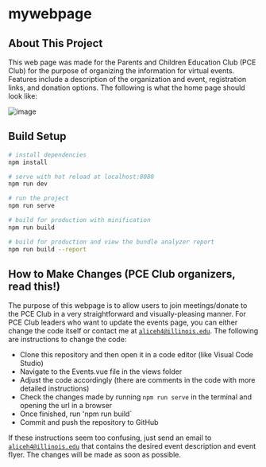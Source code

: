 # mywebpage

## About This Project

This web page was made for the Parents and Children Education Club (PCE Club) for the purpose of organizing the information for virtual events. Features include a description of the organization and event, registration links, and donation options. The following is what the home page should look like:

![image](https://user-images.githubusercontent.com/55000376/88227197-3c98b900-cc3b-11ea-9562-90a408485932.png)

## Build Setup

``` bash
# install dependencies
npm install

# serve with hot reload at localhost:8080
npm run dev

# run the project
npm run serve

# build for production with minification
npm run build

# build for production and view the bundle analyzer report
npm run build --report
```

## How to Make Changes (PCE Club organizers, read this!)

The purpose of this webpage is to allow users to join meetings/donate to the PCE Club in a very straightforward and visually-pleasing manner. For PCE Club leaders who want to update the events page, you can either change the code itself or contact me at [`aliceh4@illinois.edu`](mailto:aliceh4@illinois.edu). The following are instructions to change the code:

- Clone this repository and then open it in a code editor (like Visual Code Studio)
- Navigate to the Events.vue file in the views folder
- Adjust the code accordingly (there are comments in the code with more detailed instructions)
- Check the changes made by running `npm run serve` in the terminal and opening the url in a browser
- Once finished, run 'npm run build`
- Commit and push the repository to GitHub

If these instructions seem too confusing, just send an email to [`aliceh4@illinois.edu`](mailto:aliceh4@illinois.edu) that contains the desired event description and event flyer. The changes will be made as soon as possible.
